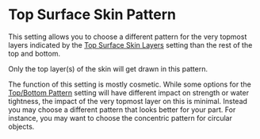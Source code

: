 Top Surface Skin Pattern
====
This setting allows you to choose a different pattern for the very topmost layers indicated by the [Top Surface Skin Layers](roofing_layer_count.md) setting than the rest of the top and bottom.

Only the top layer(s) of the skin will get drawn in this pattern.

The function of this setting is mostly cosmetic. While some options for the [Top/Bottom Pattern](top_bottom_pattern.md) setting will have different impact on strength or water tightness, the impact of the very topmost layer on this is minimal. Instead you may choose a different pattern that looks better for your part. For instance, you may want to choose the concentric pattern for circular objects.